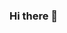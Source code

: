 ### Hi there 👋

<!--
**Crostatus/Crostatus** is a ✨ _special_ ✨ repository because its `README.md` (this file) appears on your GitHub profile.

[![trophy](https://github-profile-trophy.vercel.app/?username=Crostatus&theme=onedark)](https://github.com/Crostatus/github-profile-trophy)
